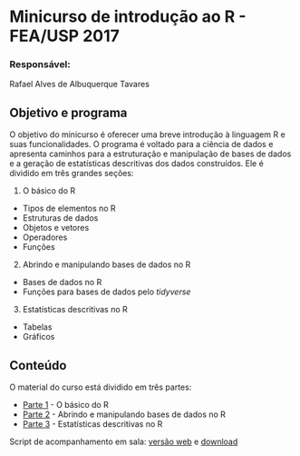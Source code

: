 # Minicurso de introdução ao R - FEA/USP 2017

### Responsável: 

Rafael Alves de Albuquerque Tavares

## Objetivo e programa

O objetivo do minicurso é oferecer uma breve introdução à linguagem R e suas funcionalidades. O programa é voltado para a ciência de dados e apresenta caminhos para a estruturação e manipulação de bases de dados e a geração de estatísticas descritivas dos dados construídos. Ele é dividido em três grandes seções:

1. O básico do R
  + Tipos de elementos no R
  + Estruturas de dados
  + Objetos e vetores
  + Operadores
  + Funções
2. Abrindo e manipulando bases de dados no R
  + Bases de dados no R
  + Funções para bases de dados pelo _tidyverse_
3. Estatísticas descritivas no R
  + Tabelas
  + Gráficos

## Conteúdo

O material do curso está dividido em três partes: 

- [Parte 1](https://github.com/RaAdAT/Minicurso_R/blob/master/Apostila/Parte1.Rmd) - O básico do R
- [Parte 2](https://github.com/RaAdAT/Minicurso_R/blob/master/Apostila/Parte2.Rmd) - Abrindo e manipulando bases de dados no R
- [Parte 3](https://github.com/RaAdAT/Minicurso_R/blob/master/Apostila/Parte3.Rmd) - Estatísticas descritivas no R

Script de acompanhamento em sala: [versão web](https://gist.github.com/RaAdAT/13ed01f5c89f838360455d36cf51ba66) e [download](https://gist.github.com/RaAdAT/13ed01f5c89f838360455d36cf51ba66/archive/d47aac97f33ec3d4718c2f03c0fdd734ca4cf344.zip)
